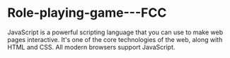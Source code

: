 # Role-playing-game---FCC
JavaScript is a powerful scripting language that you can use to make web pages interactive. It's one of the core technologies of the web, along with HTML and CSS. All modern browsers support JavaScript.
